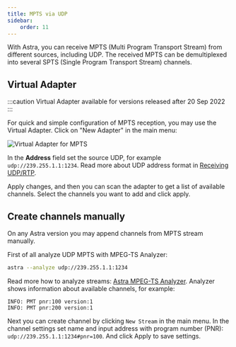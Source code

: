 ```yaml
---
title: MPTS via UDP
sidebar:
    order: 11
---
```


With Astra, you can receive MPTS (Multi Program Transport Stream) from different sources, including UDP. The received MPTS can be demultiplexed into several SPTS (Single Program Transport Stream) channels.

## Virtual Adapter

:::caution
Virtual Adapter available for versions released after 20 Sep 2022
:::

For quick and simple configuration of MPTS reception, you may use the Virtual Adapter. Click on "New Adapter" in the main menu:

![Virtual Adapter for MPTS](https://cdn.cesbo.com/help/astra/receiving/ip/mpts-via-udp/virtual-mpts.png)

In the **Address** field set the source UDP, for example `udp://239.255.1.1:1234`. Read more about UDP address format in [Receiving UDP/RTP](/en/astra/receiving/udp).

Apply changes, and then you can scan the adapter to get a list of available channels. Select the channels you want to add and click apply.

## Create channels manually

On any Astra version you may append channels from MPTS stream manually.

First of all analyze UDP MPTS with MPEG-TS Analyzer:

```sh
astra --analyze udp://239.255.1.1:1234
```

Read more how to analyze streams: [Astra MPEG-TS Analyzer](/en/misc/tools-and-utilities/astra-mpeg-ts-analyzer). Analyzer shows information about available channels, for example:

```
INFO: PMT pnr:100 version:1
INFO: PMT pnr:200 version:1
```

Next you can create channel by clicking `New Stream` in the main menu. In the channel settings set name and input address with program number (PNR): `udp://239.255.1.1:1234#pnr=100`. And click Apply to save settings.
